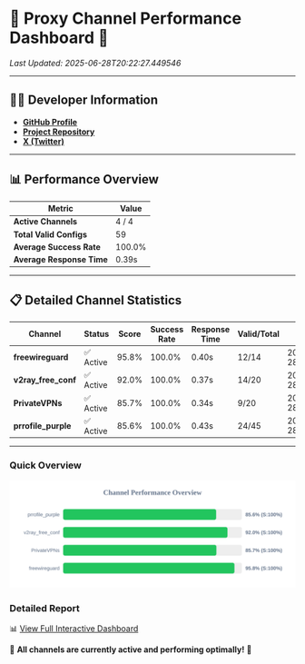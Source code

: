 # 🌟 Proxy Channel Performance Dashboard 🌟

_Last Updated: 2025-06-28T20:22:27.449546_

---

## 👩‍💻 Developer Information

- **[GitHub Profile](https://github.com/4n0nymou3)**  
- **[Project Repository](https://github.com/4n0nymou3/multi-proxy-config-fetcher)**  
- **[X (Twitter)](https://x.com/4n0nymou3)**  

---

## 📊 Performance Overview

| Metric                | Value       |
|-----------------------|-------------|
| **Active Channels**   | 4 / 4       |
| **Total Valid Configs** | 59          |
| **Average Success Rate** | 100.0%      |
| **Average Response Time** | 0.39s       |

---

## 📋 Detailed Channel Statistics

| Channel          | Status     | Score  | Success Rate | Response Time | Valid/Total | Last Success               |
|------------------|------------|--------|--------------|---------------|-------------|----------------------------|
| **freewireguard**  | ✅ Active  | 95.8%  | 100.0% | 0.40s         | 12/14       | 2025-06-28T20:22:27.447765 |
| **v2ray_free_conf**  | ✅ Active  | 92.0%  | 100.0% | 0.37s         | 14/20       | 2025-06-28T20:22:26.647883 |
| **PrivateVPNs**  | ✅ Active  | 85.7%  | 100.0% | 0.34s         | 9/20       | 2025-06-28T20:22:27.017828 |
| **prrofile_purple**  | ✅ Active  | 85.6%  | 100.0% | 0.43s         | 24/45       | 2025-06-28T20:22:26.215839 |

---

### Quick Overview
<div align="center">
  <a href="https://raw.githubusercontent.com/nullluser/NullRepo/refs/heads/main/assets/channel_stats_chart.svg">
    <img src="https://raw.githubusercontent.com/nullluser/NullRepo/refs/heads/main/assets/channel_stats_chart.svg" alt="Source Performance Statistics" width="800">
  </a>
</div>

### Detailed Report
📊 [View Full Interactive Dashboard](https://htmlpreview.github.io/?https://github.com/nullluser/NullRepo/blob/main/assets/performance_report.html)

🎉 **All channels are currently active and performing optimally!** 🎉
